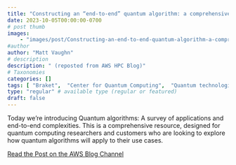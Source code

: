 ```yaml
---
title: "Constructing an “end-to-end” quantum algorithm: a comprehensive technical resource for algorithms designers"
date: 2023-10-05T00:00:00-0700
# post thumb
images:
    - "images/post/Constructing-an-end-to-end-quantum-algorithm-a-comprehensive-technical-resource-for-algorithms-designers-1120x630.png"
#author
author: "Matt Vaughn"
# description
description: " (reposted from AWS HPC Blog)"
# Taxonomies
categories: []
tags: [ "Braket",  "Center for Quantum Computing",  "Quantum technologies",  "Quantum Technologies",  "hpcblog", ]
type: "regular" # available type (regular or featured)
draft: false
---
```


Today we’re introducing Quantum algorithms: A survey of applications and end-to-end complexities. This is a comprehensive resource, designed for quantum computing researchers and customers who are looking to explore how quantum algorithms will apply to their use cases.

<a href="https://aws.amazon.com/blogs/quantum-computing/constructing-end-to-end-quantum-algorithm/" class="btn btn-primary btn-lg active" role="button" aria-pressed="true" style="margin-top: 8px;">Read the Post on the AWS Blog Channel</a>